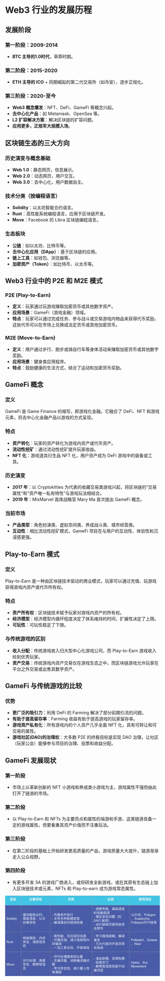 # Web3 行业的发展历程

## 发展阶段

### 第一阶段：2009-2014
- **BTC 主导的1.0时代**，草莽时期。

### 第二阶段：2015-2020
- **ETH 主导的 ICO** + 同期崛起的第二代交易所（如币安），逐步正规化。

### 第三阶段：2020-至今
- **Web3 概念爆发**：NFT、DeFi、GameFi 等概念兴起。
- **去中心化产品**：如 Metamask、OpenSea 等。
- **L2 扩容解决方案**：解决区块链的扩容问题。
- **应用更多，正规军大规模入场**。

## 区块链生态的三大方向

### 历史演变与概念基础
- **Web 1.0**：静态网页，信息展示。
- **Web 2.0**：动态网页，用户交互。
- **Web 3.0**：去中心化，用户数据自主。

### 技术分类（按编程语言）
- **Solidity**：以太坊智能合约语言。
- **Rust**：高性能系统编程语言，应用于区块链开发。
- **Move**：Facebook 的 Libra 区块链编程语言。

### 生态板块
- **公链**：如以太坊、比特币等。
- **去中心化应用（DApp）**：基于区块链的应用。
- **链上工具**：如钱包、浏览器等。
- **加密资产（Token）**：如比特币、以太币等。

## Web3 行业中的 P2E 和 M2E 模式

### P2E (Play-to-Earn)
- **定义**：玩家通过玩游戏赚取加密货币或其他数字资产。
- **应用场景**：GameFi（游戏金融）领域。
- **特点**：玩家可以通过完成任务、参与战斗或交易游戏内物品来获得代币奖励，这些代币可以在市场上兑换成法定货币或其他加密货币。

### M2E (Move-to-Earn)
- **定义**：用户通过步行、跑步或骑自行车等身体活动来赚取加密货币或其他数字奖励。
- **应用场景**：健身类应用程序。
- **特点**：鼓励健康的生活方式，结合了运动和加密货币奖励。

## GameFi 概念

### 定义
GameFi 是 Game Finance 的缩写，即游戏化金融。它融合了 DeFi、NFT 和游戏元素，将去中心化金融产品以游戏的方式呈现。

### 特点
- **资产转化**：玩家的资产转化为游戏内资产或代币资产。
- **流动性挖矿**：通过流动性挖矿提升玩家收益。
- **NFT 化**：游戏道具衍生品 NFT 化，用户资产成为 DeFi 游戏中的装备或工具。

### 历史演变
- **2017 年**：以 Cryptokitties 为代表的收藏交易类游戏兴起，将区块链的“交易属性”和“资产唯一私有特性”与游戏玩法相结合。
- **2019 年**：MixMarvel 首席战略官 Mary Ma 首次提出 GameFi 概念。

### 当前市场
- **产品类型**：角色扮演类、虚拟空间类、养成战斗类、城市经营类。
- **互动性**：相比流动性挖矿模式，GameFi 项目在与用户的互动性、体验性和沉浸感更强。

## Play-to-Earn 模式

### 定义
Play-to-Earn 是一种由区块链技术驱动的商业模式，玩家可以通过充值、玩游戏获得游戏内资产或代币所有权。

### 特点
- **资产所有权**：区块链技术赋予玩家对游戏内资产的所有权。
- **经济模型**：经济模型内循环程度决定了体系维持的时间，扩展性决定了上限。
- **可玩性**：可玩性稳定了下限。

### 与传统游戏的区别
- **收入分配**：传统游戏收入归大型中心化游戏公司，而 Play-to-Earn 游戏收入给到优秀玩家。
- **资产交易**：传统游戏内资产交易仅在游戏生态之中，而区块链游戏允许玩家在平台之外交易或出售其数字资产。

## GameFi 与传统游戏的比较

### 优势
- **更广泛的吸引力**：利用 DeFi 的 Farming 解决了部分前期引流的问题。
- **有助于提高留存率**：Farming 收益有助于提高游戏的玩家留存率。
- **游戏资产私有化**：所有游戏内的个人资产几乎全面 NFT 化，具有可转让和可交易的属性。
- **游戏社区(DAO)的治理权**：大多数 P2E 的终极目标是实现 DAO 治理，让社区（玩家公会）能够参与项目的治理、投票和收益分配。

## GameFi 发展现状

### 第一阶段
- 市场上以革新创新的 NFT 小游戏和养成类小游戏为主，游戏属性不强但由此打开了链游的市场。

### 第二阶段
- 以 Play-to-Earn 和 NFTs 为主要亮点和属性的端游和手游，这类链游具备一定的游戏属性，但更看重其资产价值而不注重玩法。

### 第三阶段
- 在第二阶段的基础上开始研发更高质量的产品，游戏质量大大提升，链游渐渐走入公众视野。

### 第四阶段
- 有更多开发 3A 的游戏厂商进入，或将研发全新游戏，或在其原有生态链上加入区块链技术或元素，NFTs 和 Play-to-earn 成为游戏常态属性。

![编程语言对比](image.png)